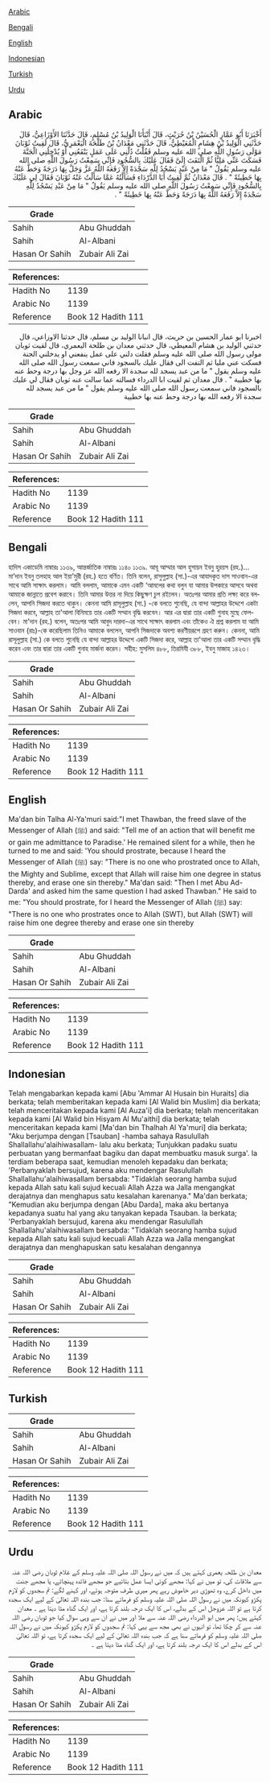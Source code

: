 [Arabic](#arabic)

[Bengali](#bengali)

[English](#english)

[Indonesian](#indonesian)

[Turkish](#turkish)

[Urdu](#urdu)

## Arabic


<div dir="rtl" lang="ar" style={{fontSize:'larger',backgroundColor:'#f8f9fa',padding:20}}>
أَخْبَرَنَا أَبُو عَمَّارٍ الْحُسَيْنُ بْنُ حُرَيْثٍ، قَالَ أَنْبَأَنَا الْوَلِيدُ بْنُ مُسْلِمٍ، قَالَ حَدَّثَنَا الأَوْزَاعِيُّ، قَالَ حَدَّثَنِي الْوَلِيدُ بْنُ هِشَامٍ الْمُعَيْطِيُّ، قَالَ حَدَّثَنِي مَعْدَانُ بْنُ طَلْحَةَ الْيَعْمَرِيُّ، قَالَ لَقِيتُ ثَوْبَانَ مَوْلَى رَسُولِ اللَّهِ صلى الله عليه وسلم فَقُلْتُ دُلَّنِي عَلَى عَمَلٍ يَنْفَعُنِي أَوْ يُدْخِلُنِي الْجَنَّةَ فَسَكَتَ عَنِّي مَلِيًّا ثُمَّ الْتَفَتَ إِلَىَّ فَقَالَ عَلَيْكَ بِالسُّجُودِ فَإِنِّي سَمِعْتُ رَسُولَ اللَّهِ صلى الله عليه وسلم يَقُولُ ‏"‏ مَا مِنْ عَبْدٍ يَسْجُدُ لِلَّهِ سَجْدَةً إِلاَّ رَفَعَهُ اللَّهُ عَزَّ وَجَلَّ بِهَا دَرَجَةً وَحَطَّ عَنْهُ بِهَا خَطِيئَةً ‏"‏ ‏.‏ قَالَ مَعْدَانُ ثُمَّ لَقِيتُ أَبَا الدَّرْدَاءِ فَسَأَلْتُهُ عَمَّا سَأَلْتُ عَنْهُ ثَوْبَانَ فَقَالَ لِي عَلَيْكَ بِالسُّجُودِ فَإِنِّي سَمِعْتُ رَسُولَ اللَّهِ صلى الله عليه وسلم يَقُولُ ‏"‏ مَا مِنْ عَبْدِ يَسْجُدُ لِلَّهِ سَجْدَةً إِلاَّ رَفَعَهُ اللَّهُ بِهَا دَرَجَةً وَحَطَّ عَنْهُ بِهَا خَطِيئَةً ‏"‏ ‏.‏
</div>
<div style={{backgroundColor:'#f8f9fa',padding:20, marginBottom: 10}}><table> <thead> <tr> <th>Grade</th> <th></th> </tr> </thead> <tbody> <tr><td>Sahih</td><td>Abu Ghuddah</td></tr><tr><td>Sahih</td><td>Al-Albani</td></tr><tr><td>Hasan Or Sahih</td><td>Zubair Ali Zai</td></tr></tbody></table><table> <thead> <tr> <th>References:</th> <th></th> </tr> </thead> <tbody><tr><td>Hadith No</td><td>1139</td></tr><tr><td>Arabic No</td><td>1139</td></tr><tr><td>Reference</td><td>Book 12 Hadith 111</td></tr></tbody></table></div>


<div dir="rtl" lang="ar" style={{fontSize:'larger',backgroundColor:'#f8f9fa',padding:20}}>
اخبرنا ابو عمار الحسين بن حريث، قال انبانا الوليد بن مسلم، قال حدثنا الاوزاعي، قال حدثني الوليد بن هشام المعيطي، قال حدثني معدان بن طلحة اليعمري، قال لقيت ثوبان مولى رسول الله صلى الله عليه وسلم فقلت دلني على عمل ينفعني او يدخلني الجنة فسكت عني مليا ثم التفت الى فقال عليك بالسجود فاني سمعت رسول الله صلى الله عليه وسلم يقول " ما من عبد يسجد لله سجدة الا رفعه الله عز وجل بها درجة وحط عنه بها خطيية " . قال معدان ثم لقيت ابا الدرداء فسالته عما سالت عنه ثوبان فقال لي عليك بالسجود فاني سمعت رسول الله صلى الله عليه وسلم يقول " ما من عبد يسجد لله سجدة الا رفعه الله بها درجة وحط عنه بها خطيية
</div>
<div style={{backgroundColor:'#f8f9fa',padding:20, marginBottom: 10}}><table> <thead> <tr> <th>Grade</th> <th></th> </tr> </thead> <tbody> <tr><td>Sahih</td><td>Abu Ghuddah</td></tr><tr><td>Sahih</td><td>Al-Albani</td></tr><tr><td>Hasan Or Sahih</td><td>Zubair Ali Zai</td></tr></tbody></table><table> <thead> <tr> <th>References:</th> <th></th> </tr> </thead> <tbody><tr><td>Hadith No</td><td>1139</td></tr><tr><td>Arabic No</td><td>1139</td></tr><tr><td>Reference</td><td>Book 12 Hadith 111</td></tr></tbody></table></div>

## Bengali


<div dir="ltr" lang="bn" style={{fontSize:'larger',backgroundColor:'#f8f9fa',padding:20}}>
হাদিস একাডেমি নাম্বারঃ ১১৩৯, আন্তর্জাতিক নাম্বারঃ ১১৪০ ১১৩৯. আবূ আম্মার আল হুসায়ন ইবনু হুরয়স (রহ.)… মা’দান ইবনু তলহাহ আল ইয়া’মুরী (রহ.) হতে বর্ণিত। তিনি বলেন, রাসুলুল্লাহ (সা.)-এর আযাদকৃত দাস সাওবান-এর সাথে আমি সাক্ষাৎ করলাম। আমি বললাম, আমাকে এমন একটি ‘আমলের কথা বলুন যা আমার উপকারে আসবে অথবা আমাকে জান্নাতে প্রবেশ করাবে। তিনি আমার উত্তর না দিয়ে কিছুক্ষণ চুপ রইলেন। অতঃপর আমার প্রতি লক্ষ্য করে বললেন, আপনি সিজদা করতে থাকুন। কেননা আমি রাসূলুল্লাহ (সা.) -কে বলতে শুনেছি, যে বান্দা আল্লাহর উদ্দেশে একটা সিজদা করবে, আল্লাহ তা'আলা বিনিময়ে তার একটি সম্মান বৃদ্ধি করবেন। আর এর দ্বারা তার একটি গুনাহ মুছে ফেলবেন। মা'দান (রহ.) বলেন, অতঃপর আমি আবুদ দারদা-এর সাথে সাক্ষাৎ করলাম এবং তাঁকেও ঐ প্রশ্ন করলাম যা আমি সাওবান (রাঃ)-কে করেছিলাম তিনিও আমাকে বললেন, আপনি সিজদাকে অবশ্য করণীয়রূপে গ্রহণ করুন। কেননা, আমি রাসূলুল্লাহ (সা.) কে বলতে শুনেছি যে বান্দা আল্লাহর উদ্দেশে একটি সিজদা করে, আল্লাহ তা'আলা তার একটি সম্মান বৃদ্ধি করেন এবং তার দ্বারা তার একটি গুনাহ মার্জনা করেন। সহীহ: মুসলিম ৪৮৮, তিরমিযী ৩৮৮, ইবনু মাজাহ ১৪২৩।
</div>
<div style={{backgroundColor:'#f8f9fa',padding:20, marginBottom: 10}}><table> <thead> <tr> <th>Grade</th> <th></th> </tr> </thead> <tbody> <tr><td>Sahih</td><td>Abu Ghuddah</td></tr><tr><td>Sahih</td><td>Al-Albani</td></tr><tr><td>Hasan Or Sahih</td><td>Zubair Ali Zai</td></tr></tbody></table><table> <thead> <tr> <th>References:</th> <th></th> </tr> </thead> <tbody><tr><td>Hadith No</td><td>1139</td></tr><tr><td>Arabic No</td><td>1139</td></tr><tr><td>Reference</td><td>Book 12 Hadith 111</td></tr></tbody></table></div>

## English


<div dir="ltr" lang="en" style={{fontSize:'larger',backgroundColor:'#f8f9fa',padding:20}}>
Ma'dan bin Talha Al-Ya'muri said:"I met Thawban, the freed slave of the Messenger of Allah (ﷺ) and said: "Tell me of an action that will benefit me or gain me admittance to Paradise.' He remained silent for a while, then he turned to me and said: 'You should prostrate, because I heard the Messenger of Allah (ﷺ) say: "There is no one who prostrated once to Allah, the Mighty and Sublime, except that Allah will raise him one degree in status thereby, and erase one sin thereby." Ma'dan said: "Then I met Abu Ad-Darda' and asked him the same question I had asked Thawban." He said to me: "You should prostrate, for I heard the Messenger of Allah (ﷺ) say: "There is no one who prostrates once to Allah (SWT), but Allah (SWT) will raise him one degree thereby and erase one sin thereby
</div>
<div style={{backgroundColor:'#f8f9fa',padding:20, marginBottom: 10}}><table> <thead> <tr> <th>Grade</th> <th></th> </tr> </thead> <tbody> <tr><td>Sahih</td><td>Abu Ghuddah</td></tr><tr><td>Sahih</td><td>Al-Albani</td></tr><tr><td>Hasan Or Sahih</td><td>Zubair Ali Zai</td></tr></tbody></table><table> <thead> <tr> <th>References:</th> <th></th> </tr> </thead> <tbody><tr><td>Hadith No</td><td>1139</td></tr><tr><td>Arabic No</td><td>1139</td></tr><tr><td>Reference</td><td>Book 12 Hadith 111</td></tr></tbody></table></div>

## Indonesian


<div dir="ltr" lang="id" style={{fontSize:'larger',backgroundColor:'#f8f9fa',padding:20}}>
Telah mengabarkan kepada kami [Abu 'Ammar Al Husain bin Huraits] dia berkata; telah memberitakan kepada kami [Al Walid bin Muslim] dia berkata; telah menceritakan kepada kami [Al Auza'i] dia berkata; telah menceritakan kepada kami [Al Walid bin Hisyam Al Mu'aithi] dia berkata; telah menceritakan kepada kami [Ma'dan bin Thalhah Al Ya'muri] dia berkata; "Aku berjumpa dengan [Tsauban] -hamba sahaya Rasulullah Shallallahu'alaihiwasallam- lalu aku berkata; Tunjukkan padaku suatu perbuatan yang bermanfaat bagiku dan dapat membuatku masuk surga'. la terdiam beberapa saat, kemudian menoleh kepadaku dan berkata; 'Perbanyaklah bersujud, karena aku mendengar Rasulullah Shallallahu'alaihiwasallam bersabda: "Tidaklah seorang hamba sujud kepada Allah satu kali sujud kecuali Allah Azza wa Jalla mengangkat derajatnya dan menghapus satu kesalahan karenanya." Ma'dan berkata; "Kemudian aku berjumpa dengan [Abu Darda], maka aku bertanya kepadanya suatu hal yang aku tanyakan kepada Tsauban. la berkata; 'Perbanyaklah bersujud, karena aku mendengar Rasulullah Shallallahu'alaihiwasallam bersabda: "Tidaklah seorang hamba sujud kepada Allah satu kali sujud kecuali Allah Azza wa Jalla mengangkat derajatnya dan menghapuskan satu kesalahan dengannya
</div>
<div style={{backgroundColor:'#f8f9fa',padding:20, marginBottom: 10}}><table> <thead> <tr> <th>Grade</th> <th></th> </tr> </thead> <tbody> <tr><td>Sahih</td><td>Abu Ghuddah</td></tr><tr><td>Sahih</td><td>Al-Albani</td></tr><tr><td>Hasan Or Sahih</td><td>Zubair Ali Zai</td></tr></tbody></table><table> <thead> <tr> <th>References:</th> <th></th> </tr> </thead> <tbody><tr><td>Hadith No</td><td>1139</td></tr><tr><td>Arabic No</td><td>1139</td></tr><tr><td>Reference</td><td>Book 12 Hadith 111</td></tr></tbody></table></div>

## Turkish


<div dir="ltr" lang="tr" style={{fontSize:'larger',backgroundColor:'#f8f9fa',padding:20}}>

</div>
<div style={{backgroundColor:'#f8f9fa',padding:20, marginBottom: 10}}><table> <thead> <tr> <th>Grade</th> <th></th> </tr> </thead> <tbody> <tr><td>Sahih</td><td>Abu Ghuddah</td></tr><tr><td>Sahih</td><td>Al-Albani</td></tr><tr><td>Hasan Or Sahih</td><td>Zubair Ali Zai</td></tr></tbody></table><table> <thead> <tr> <th>References:</th> <th></th> </tr> </thead> <tbody><tr><td>Hadith No</td><td>1139</td></tr><tr><td>Arabic No</td><td>1139</td></tr><tr><td>Reference</td><td>Book 12 Hadith 111</td></tr></tbody></table></div>

## Urdu


<div dir="rtl" lang="ur" style={{fontSize:'larger',backgroundColor:'#f8f9fa',padding:20}}>
معدان بن طلحہ یعمری کہتے ہیں کہ میں نے رسول اللہ صلی اللہ علیہ وسلم کے غلام ثوبان رضی اللہ عنہ سے ملاقات کی، تو میں نے کہا: مجھے کوئی ایسا عمل بتائیے جو مجھے فائدہ پہنچائے، یا مجھے جنت میں داخل کرے، وہ تھوڑی دیر خاموش رہے پھر میری طرف متوجہ ہوئے، اور کہنے لگے: تم سجدوں کو لازم پکڑو کیونکہ میں نے رسول اللہ صلی اللہ علیہ وسلم کو فرماتے سنا: جب بندہ اللہ تعالیٰ کے لیے ایک سجدہ کرتا ہے تو اللہ عزوجل اس کے بدلے، اس کا ایک درجہ بلند کرتا ہے، اور ایک گناہ مٹا دیتا ہے ۔ معدان کہتے ہیں: پھر میں ابو الدرداء رضی اللہ عنہ سے ملا اور میں نے ان سے وہی سوال کیا جو ثوبان رضی اللہ عنہ سے کر چکا تھا، تو انہوں نے بھی مجھ سے یہی کہا: تم سجدوں کو لازم پکڑو کیونکہ میں نے رسول اللہ صلی اللہ علیہ وسلم کو فرماتے سنا ہے کہ جب بندہ اللہ تعالیٰ کے لیے ایک سجدہ کرتا ہے، تو اللہ تعالیٰ اس کے بدلے اس کا ایک درجہ بلند کرتا ہے، اور ایک گناہ مٹا دیتا ہے ۔
</div>
<div style={{backgroundColor:'#f8f9fa',padding:20, marginBottom: 10}}><table> <thead> <tr> <th>Grade</th> <th></th> </tr> </thead> <tbody> <tr><td>Sahih</td><td>Abu Ghuddah</td></tr><tr><td>Sahih</td><td>Al-Albani</td></tr><tr><td>Hasan Or Sahih</td><td>Zubair Ali Zai</td></tr></tbody></table><table> <thead> <tr> <th>References:</th> <th></th> </tr> </thead> <tbody><tr><td>Hadith No</td><td>1139</td></tr><tr><td>Arabic No</td><td>1139</td></tr><tr><td>Reference</td><td>Book 12 Hadith 111</td></tr></tbody></table></div>